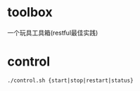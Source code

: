 # toolbox

一个玩具工具箱(restful最佳实践)

# control

```shell
./control.sh {start|stop|restart|status}
```


